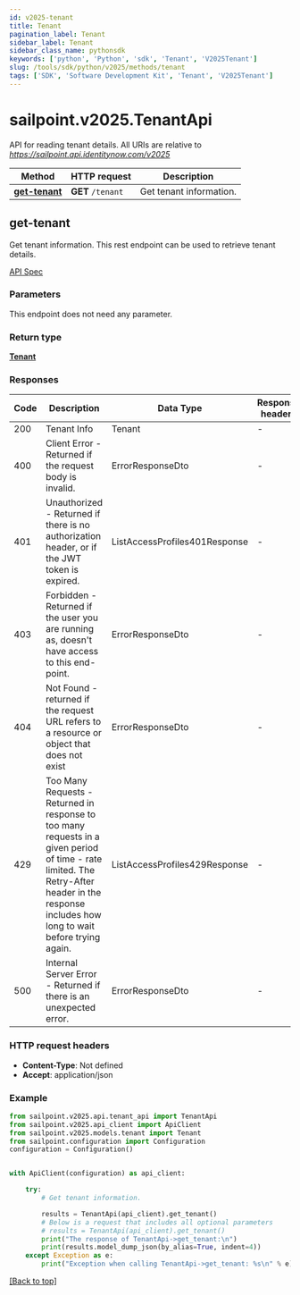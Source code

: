 ```yaml
---
id: v2025-tenant
title: Tenant
pagination_label: Tenant
sidebar_label: Tenant
sidebar_class_name: pythonsdk
keywords: ['python', 'Python', 'sdk', 'Tenant', 'V2025Tenant']
slug: /tools/sdk/python/v2025/methods/tenant
tags: ['SDK', 'Software Development Kit', 'Tenant', 'V2025Tenant']
---
```


# sailpoint.v2025.TenantApi

API for reading tenant details. All URIs are relative to *https://sailpoint.api.identitynow.com/v2025*

| Method                        | HTTP request      | Description             |
| ----------------------------- | ----------------- | ----------------------- |
| [**get-tenant**](#get-tenant) | **GET** `/tenant` | Get tenant information. |

## get-tenant

Get tenant information. This rest endpoint can be used to retrieve tenant details.

[API Spec](https://developer.sailpoint.com/docs/api/v2025/get-tenant)

### Parameters

This endpoint does not need any parameter.

### Return type

[**Tenant**](../models/tenant)

### Responses

| Code | Description | Data Type | Response headers |
| --- | --- | --- | --- |
| 200 | Tenant Info | Tenant | - |
| 400 | Client Error - Returned if the request body is invalid. | ErrorResponseDto | - |
| 401 | Unauthorized - Returned if there is no authorization header, or if the JWT token is expired. | ListAccessProfiles401Response | - |
| 403 | Forbidden - Returned if the user you are running as, doesn&#39;t have access to this end-point. | ErrorResponseDto | - |
| 404 | Not Found - returned if the request URL refers to a resource or object that does not exist | ErrorResponseDto | - |
| 429 | Too Many Requests - Returned in response to too many requests in a given period of time - rate limited. The Retry-After header in the response includes how long to wait before trying again. | ListAccessProfiles429Response | - |
| 500 | Internal Server Error - Returned if there is an unexpected error. | ErrorResponseDto | - |

### HTTP request headers

- **Content-Type**: Not defined
- **Accept**: application/json

### Example

```python
from sailpoint.v2025.api.tenant_api import TenantApi
from sailpoint.v2025.api_client import ApiClient
from sailpoint.v2025.models.tenant import Tenant
from sailpoint.configuration import Configuration
configuration = Configuration()


with ApiClient(configuration) as api_client:

    try:
        # Get tenant information.

        results = TenantApi(api_client).get_tenant()
        # Below is a request that includes all optional parameters
        # results = TenantApi(api_client).get_tenant()
        print("The response of TenantApi->get_tenant:\n")
        print(results.model_dump_json(by_alias=True, indent=4))
    except Exception as e:
        print("Exception when calling TenantApi->get_tenant: %s\n" % e)
```

[[Back to top]](#)

